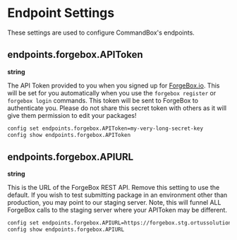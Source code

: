 # Endpoint Settings

These settings are used to configure CommandBox's endpoints.

## endpoints.forgebox.APIToken

**string**

The API Token provided to you when you signed up for [ForgeBox.io](https://www.forgebox.io/). This will be set for you automatically when you use the `forgebox register` or `forgebox login` commands. This token will be sent to ForgeBox to authenticate you. Please do not share this secret token with others as it will give them permission to edit your packages!

```bash
config set endpoints.forgebox.APIToken=my-very-long-secret-key
config show endpoints.forgebox.APIToken
```

## endpoints.forgebox.APIURL

**string**

This is the URL of the ForgeBox REST API. Remove this setting to use the default. If you wish to test submitting package in an environment other than production, you may point to our staging server. Note, this will funnel ALL ForgeBox calls to the staging server where your APIToken may be different.

```bash
config set endpoints.forgebox.APIURL=https://forgebox.stg.ortussolutions.com/api/v1
config show endpoints.forgebox.APIURL
```

